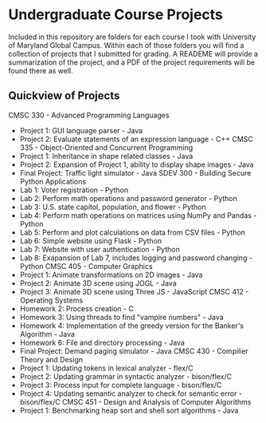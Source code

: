 # Undergraduate Course Projects
Included in this repository are folders for each course I took with University of Maryland Global Campus. Within each of those folders you will find a collection of projects that I submitted for grading. A READEME will provide a summarization of the project, and a PDF of the project requirements will be found there as well.
## Quickview of Projects
CMSC 330 - Advanced Programming Languages
* Project 1: GUI language parser - Java
* Project 2: Evaluate statements of an expression language - C++
CMSC 335 - Object-Oriented and Concurrent Programming
* Project 1: Inheritance in shape related classes - Java
* Project 2: Expansion of Project 1, ability to display shape images - Java
* Final Project: Traffic light simulator - Java
SDEV 300 - Building Secure Python Applications
* Lab 1: Voter registration - Python
* Lab 2: Perform math operations and password generator - Python
* Lab 3: U.S. state capitol, population, and flower - Python
* Lab 4: Perform math operations on matrices using NumPy and Pandas - Python
* Lab 5: Perform and plot calculations on data from CSV files - Python
* Lab 6: Simple website using Flask - Python
* Lab 7: Website with user authentication - Python
* Lab 8: Exapansion of Lab 7, includes logging and password changing - Python
CMSC 405 - Computer Graphics
* Project 1: Animate transformations on 2D images - Java
* Project 2: Animate 3D scene using JOGL - Java
* Project 3: Animate 3D scene using Three JS - JavaScript
CMSC 412 - Operating Systems
* Homework 2: Process creation - C
* Homework 3: Using threads to find "vampire numbers" - Java
* Homework 4: Implementation of the greedy version for the Banker's Algorithm - Java
* Homework 6: File and directory processing - Java
* Final Project: Demand paging simulator - Java
CMSC 430 - Compilier Theory and Design
* Project 1: Updating tokens in lexical analyzer - flex/C
* Project 2: Updating grammar in syntactic analyzer - bison/flex/C
* Project 3: Process input for complete language - bison/flex/C
* Project 4: Updating semantic analyzer to check for semantic error - bison/flex/C
CMSC 451 - Design and Analysis of Computer Algorithms
* Project 1: Benchmarking heap sort and shell sort algorithms - Java
